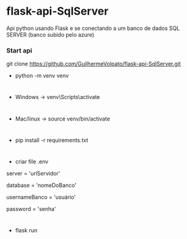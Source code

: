 # flask-api-SqlServer
Api python usando Flask e se conectando a um banco de dados SQL SERVER (banco subido pelo azure)

### Start api
git clone https://github.com/GuilhermeVolpato/flask-api-SqlServer.git

- python -m venv venv
#
- Windows  -> venv\Scripts\activate
#
- Mac/linux -> source venv/bin/activate
#
- pip install -r requirements.txt
#
- criar file .env

 server = 'urlServidor'

 database = 'nomeDoBanco'

 usernameBanco = 'usuário'

 password = 'senha'
#
- flask run
